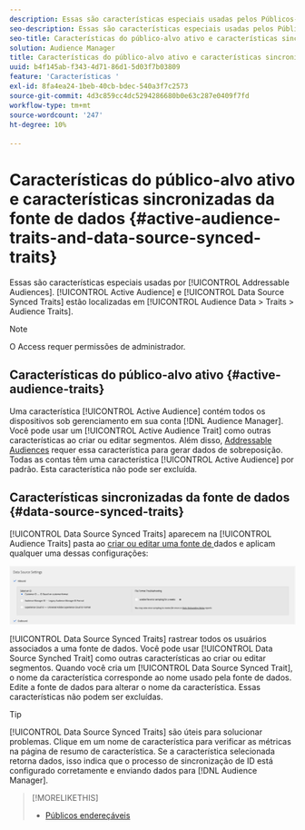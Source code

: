 ```yaml
---
description: Essas são características especiais usadas pelos Públicos-alvo endereçáveis. O público-alvo ativo e as características sincronizadas da fonte de dados estão localizados em Dados de público-alvo > Características > Características do público-alvo.
seo-description: Essas são características especiais usadas pelos Públicos-alvo endereçáveis. O público-alvo ativo e as características sincronizadas da fonte de dados estão localizados em Dados de público-alvo > Características > Características do público-alvo.
seo-title: Características do público-alvo ativo e características sincronizadas da fonte de dados
solution: Audience Manager
title: Características do público-alvo ativo e características sincronizadas da fonte de dados
uuid: b4f145ab-f343-4d71-86d1-5d03f7b03809
feature: 'Características '
exl-id: 8fa4ea24-1beb-40cb-bdec-540a3f7c2573
source-git-commit: 4d3c859cc4dc5294286680b0e63c287e0409f7fd
workflow-type: tm+mt
source-wordcount: '247'
ht-degree: 10%

---
```


# Características do público-alvo ativo e características sincronizadas da fonte de dados {#active-audience-traits-and-data-source-synced-traits}

Essas são características especiais usadas por [!UICONTROL Addressable Audiences]. [!UICONTROL Active Audience] e  [!UICONTROL Data Source Synced Traits] estão localizadas em  [!UICONTROL Audience Data > Traits > Audience Traits].

>[!NOTE]
>
>O Access requer permissões de administrador.

## Características do público-alvo ativo {#active-audience-traits}

Uma característica [!UICONTROL Active Audience] contém todos os dispositivos sob gerenciamento em sua conta [!DNL Audience Manager]. Você pode usar um [!UICONTROL Active Audience Trait] como outras características ao criar ou editar segmentos. Além disso, [Addressable Audiences](../../features/addressable-audiences.md) requer essa característica para gerar dados de sobreposição. Todas as contas têm uma característica [!UICONTROL Active Audience] por padrão. Esta característica não pode ser excluída.

## Características sincronizadas da fonte de dados {#data-source-synced-traits}

[!UICONTROL Data Source Synced Traits] aparecem na  [!UICONTROL Audience Traits] pasta ao  [criar ou editar uma fonte de ](../../features/manage-datasources.md#create-data-source) dados e aplicam qualquer uma dessas configurações:

![](assets/datasource_synced.png)

[!UICONTROL Data Source Synced Traits] rastrear todos os usuários associados a uma fonte de dados. Você pode usar [!UICONTROL Data Source Synched Trait] como outras características ao criar ou editar segmentos. Quando você cria um [!UICONTROL Data Source Synced Trait], o nome da característica corresponde ao nome usado pela fonte de dados. Edite a fonte de dados para alterar o nome da característica. Essas características não podem ser excluídas.

>[!TIP]
>
>[!UICONTROL Data Source Synced Traits] são úteis para solucionar problemas. Clique em um nome de característica para verificar as métricas na página de resumo de característica. Se a característica selecionada retorna dados, isso indica que o processo de sincronização de ID está configurado corretamente e enviando dados para [!DNL Audience Manager].

>[!MORELIKETHIS]
>
>* [Públicos endereçáveis](../../features/addressable-audiences.md)

